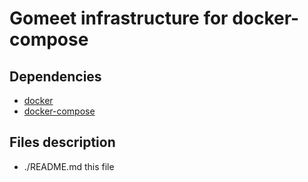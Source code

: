 # Gomeet infrastructure for docker-compose

## Dependencies

- [docker](https://www.docker.com)
- [docker-compose](https://docs.docker.com/compose/)

## Files description

- ./README.md this file
